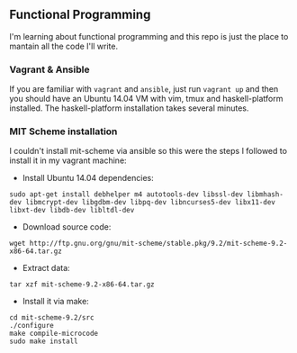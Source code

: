 Functional Programming
----------------------

I'm learning about functional programming and this repo is just the place to mantain all the code I'll write.

### Vagrant & Ansible

If you are familiar with `vagrant` and `ansible`, just run `vagrant up` and then you should have an Ubuntu 14.04 VM with vim, tmux and haskell-platform installed. The haskell-platform installation takes several minutes.

### MIT Scheme installation

I couldn't install mit-scheme via ansible so this were the steps I followed to install it in my vagrant machine:

* Install Ubuntu 14.04 dependencies:

```sudo apt-get install debhelper m4 autotools-dev libssl-dev libmhash-dev libmcrypt-dev libgdbm-dev libpq-dev libncurses5-dev libx11-dev libxt-dev libdb-dev libltdl-dev```

*  Download source code:

```wget http://ftp.gnu.org/gnu/mit-scheme/stable.pkg/9.2/mit-scheme-9.2-x86-64.tar.gz```

* Extract data:

```tar xzf mit-scheme-9.2-x86-64.tar.gz```

* Install it via make:

```
cd mit-scheme-9.2/src
./configure
make compile-microcode
sudo make install
```
